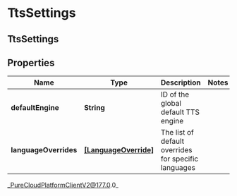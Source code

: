 # TtsSettings

## TtsSettings

## Properties

|Name | Type | Description | Notes|
|------------ | ------------- | ------------- | -------------|
| **defaultEngine** | **String** | ID of the global default TTS engine | |
| **languageOverrides** | [**[LanguageOverride]**]([LanguageOverride]) | The list of default overrides for specific languages | |



_PureCloudPlatformClientV2@177.0.0_
